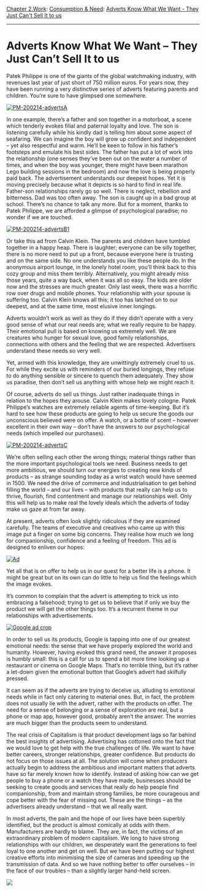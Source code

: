 [Chapter 2.Work](https://www.theschooloflife.com/thebookoflife/category/work/): [Consumption & Need](https://www.theschooloflife.com/thebookoflife/category/work/consumption-and-need/): [Adverts Know What We Want - They Just Can't Sell It to us](https://www.theschooloflife.com/thebookoflife/adverts-know-what-we-need-they-just-refuse-to-sell-it-to-us/)

* * *

# Adverts Know What We Want – They Just Can’t Sell It to us

Patek Philippe is one of the giants of the global watchmaking industry, with revenues last year of just short of 750 million euros. For years now, they have been running a very distinctive series of adverts featuring parents and children. You’re sure to have glimpsed one somewhere.

[![PM-200214-advertsA](https://www.theschooloflife.com/thebookoflife/wp-content/uploads/2014/10/PM-200214-advertsA1.jpg)](http://www.thebookoflife.org/wp-content/uploads/2014/10/PM-200214-advertsA1.jpg)

In one example, there’s a father and son together in a motorboat, a scene which tenderly evokes filial and paternal loyalty and love. The son is listening carefully while his kindly dad is telling him about some aspect of seafaring. We can imagine the boy will grow up confident and independent – yet also respectful and warm. He’ll be keen to follow in his father’s footsteps and emulate his best sides. The father has put a lot of work into the relationship (one senses they’ve been out on the water a number of times, and when the boy was younger, there might have been marathon Lego building sessions in the bedroom) and now the love is being properly paid back. The advertisement understands our deepest hopes. Yet it is moving precisely because what it depicts is so hard to find in real life. Father-son relationships rarely go so well. There is neglect, rebellion and bitterness. Dad was too often away. The son is caught up in a bad group at school. There’s no chance to talk any more. But for a moment, thanks to Patek Philippe, we are afforded a glimpse of psychological paradise; no wonder if we are touched.

[![PM-200214-advertsB1](https://www.theschooloflife.com/thebookoflife/wp-content/uploads/2014/10/PM-200214-advertsB11.jpg)](http://www.thebookoflife.org/wp-content/uploads/2014/10/PM-200214-advertsB11.jpg)

Or take this ad from Calvin Klein. The parents and children have tumbled together in a happy heap. There is laughter; everyone can be silly together, there is no more need to put up a front, because everyone here is trusting and on the same side. No one understands you like these people do. In the anonymous airport lounge, in the lonely hotel room, you’ll think back to this cozy group and miss them terribly. Alternatively, you might already miss those years, quite a way back, when it was all so easy. The kids are older now and the stresses are much greater. Only last week, there was a horrific row over drugs and mobile phones. Your relationship with your spouse is suffering too. Calvin Klein knows all this; it too has latched on to our deepest, and at the same time, most elusive inner longings.

Adverts wouldn’t work as well as they do if they didn’t operate with a very good sense of what our real needs are; what we really require to be happy. Their emotional pull is based on knowing us extremely well. We are creatures who hunger for sexual love, good family relationships, connections with others and the feeling that we are respected. Advertisers understand these needs so very well.

Yet, armed with this knowledge, they are unwittingly extremely cruel to us. For while they excite us with reminders of our buried longings, they refuse to do anything sensible or sincere to quench them adequately. They show us paradise, then don’t sell us anything with whose help we might reach it.

Of course, adverts do sell us things. Just rather inadequate things in relation to the hopes they arouse. Calvin Klein makes lovely cologne. Patek Philippe’s watches are extremely reliable agents of time-keeping. But it’s hard to see how these products are going to help us secure the goods our unconscious believed were on offer. A watch, or a bottle of scent – however excellent in their own way – don’t have the answers to our psychological needs (which impelled our purchases).&nbsp;

[![PM-200214-advertsC](https://www.theschooloflife.com/thebookoflife/wp-content/uploads/2014/10/PM-200214-advertsC1.jpg)](http://www.thebookoflife.org/wp-content/uploads/2014/10/PM-200214-advertsC1.jpg)

We’re often selling each other the wrong things; material things rather than the more important psychological tools we need.&nbsp;Business needs to get more ambitious, we should turn our energies to creating new kinds of products – as strange sounding today as a wrist watch would have seemed in 1500. We need the drive of commerce and industrialisation to get behind filling the world – and our lives – with products that really can help us to thrive, flourish, find contentment and manage our relationships well. Only this will help us to make real the lovely ideals which the adverts of today make us gaze at from far away.

At present, adverts often look slightly ridiculous if they are examined carefully. The teams of executive and creatives who came up with this image put a finger on some big concerns. They realise how much we long for companionship, confidence and a feeling of freedom. This ad is designed to enliven our hopes:

[![Ad](https://www.theschooloflife.com/thebookoflife/wp-content/uploads/2014/10/Ad1.jpg)](http://www.thebookoflife.org/wp-content/uploads/2014/10/Ad1.jpg)

Yet all that is on offer to help us in our quest for a better life is a phone. It might be great but on its own can do little to help us find the feelings&nbsp;which the image evokes.

It’s common to complain that the advert is attempting to trick us into embracing a falsehood; trying to get us to believe that if only we buy the product we will get the other things too. It’s a recurrent theme in our relationships with advertisements.

[![Google ad crop](https://www.theschooloflife.com/thebookoflife/wp-content/uploads/2014/10/Google-ad-crop.jpg)](http://www.thebookoflife.org/wp-content/uploads/2014/10/Google-ad-crop.jpg)

In order to sell us its products, Google is tapping into one of our greatest emotional needs: the sense that we have properly explored the world and humanity. However, having evoked this grand need, the answer it proposes is humbly small: this is a call for us to spend a bit more time looking up a restaurant or cinema on Google Maps. That’s no terrible thing, but it’s rather a let-down given the emotional button that Google’s advert had skilfully pressed.

It can seem as if the adverts are trying to deceive us, alluding to emotional needs while in fact only catering to material ones. But, in fact, the problem does not usually lie with the advert, rather with the products on offer. The need for a sense of belonging or a sense of exploration are real, but a phone or map app, however good, probably aren’t the answer. The worries are much bigger than the products seem to understand.

The real crisis of Capitalism is that product development lags so far behind the best insights of advertising. Advertising has cottoned onto the fact that we would love to get help with the true challenges of life. We want to have better careers, stronger relationships, greater confidence. But products do not focus on those issues at all. The solution will come when producers actually begin to address the ambitious and important matters that adverts have so far merely known how to identify. Instead of asking how can we get people to buy a phone or a watch they have made, businesses should be seeking to create goods and services that really do help people find companionship, from and maintain strong families, be more courageous and cope better with the fear of missing out. These are the things – as the advertisers already understand – that we all really want.

In most adverts, the pain and the hope of our lives have been superbly identified, but the product is almost comically at odds with them. Manufacturers are hardly to blame. They are, in fact, the victims of an extraordinary problem of modern capitalism. We long to have strong relationships with our children, we desperately want the generations to feel loyal to one another and get on well. But we have been putting our highest creative efforts into minimising the size of cameras and speeding up the transmission of data. And so we have nothing better to offer ourselves – in the face of our troubles – than a slightly larger hand-held screen.

[![](https://img.youtube.com/vi/caUVnq-O1Z8/0.jpg)](https://www.youtube.com/embed/caUVnq-O1Z8 '')
